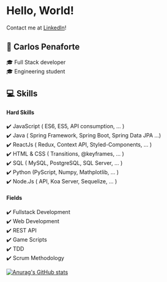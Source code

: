 # Hello, World!
Contact me at [LinkedIn](https://www.linkedin.com/m/in/carlos-penaforte-5798ab214)!
## :raising_hand: Carlos Penaforte
 :mortar_board: Full Stack developer    
 :mortar_board: Engineering student     
## :computer: Skills
 #### Hard Skills
 :heavy_check_mark: JavaScript ( ES6, ES5, API consumption, ... )    
 :heavy_check_mark: Java ( Spring Framework, Spring Boot, Spring Data JPA ...)    
 :heavy_check_mark: ReactJs ( Redux, Context API, Styled-Components, ... )     
 :heavy_check_mark: HTML & CSS ( Transitions, @keyframes, ... )    
 :heavy_check_mark: SQL ( MySQL, PostgreSQL, SQL Server, ... )    
 :heavy_check_mark: Python (PyScript, Numpy, Mathplotlib, ... )    
 :heavy_check_mark: Node.Js ( API, Koa Server, Sequelize, ... )    
 #### Fields
 :heavy_check_mark: Fullstack Development    
 :heavy_check_mark: Web Development    
 :heavy_check_mark: REST API    
 :heavy_check_mark: Game Scripts   
 :heavy_check_mark: TDD   
 :heavy_check_mark: Scrum Methodology     

[![Anurag's GitHub stats](https://github-readme-stats.vercel.app/api?username=CarlosPenaforte)](https://github.com/anuraghazra/github-readme-stats)

<!---
CarlosPenaforte/CarlosPenaforte is a ✨ special ✨ repository because its `README.md` (this file) appears on your GitHub profile.
You can click the Preview link to take a look at your changes.
--->
